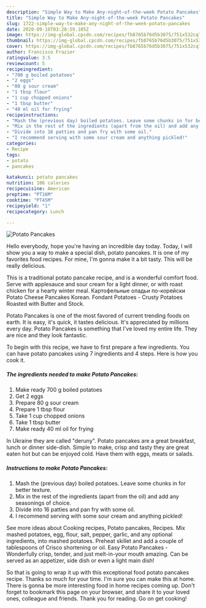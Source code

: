 ```yaml
---
description: "Simple Way to Make Any-night-of-the-week Potato Pancakes"
title: "Simple Way to Make Any-night-of-the-week Potato Pancakes"
slug: 1722-simple-way-to-make-any-night-of-the-week-potato-pancakes
date: 2020-09-16T03:28:59.105Z
image: https://img-global.cpcdn.com/recipes/fb8765b76d5b3075/751x532cq70/potato-pancakes-recipe-main-photo.jpg
thumbnail: https://img-global.cpcdn.com/recipes/fb8765b76d5b3075/751x532cq70/potato-pancakes-recipe-main-photo.jpg
cover: https://img-global.cpcdn.com/recipes/fb8765b76d5b3075/751x532cq70/potato-pancakes-recipe-main-photo.jpg
author: Francisco Frazier
ratingvalue: 3.5
reviewcount: 5
recipeingredient:
- "700 g boiled potatoes"
- "2 eggs"
- "80 g sour cream"
- "1 tbsp flour"
- "1 cup chopped onions"
- "1 tbsp butter"
- "40 ml oil for frying"
recipeinstructions:
- "Mash the (previous day) boiled potatoes. Leave some chunks in for better texture."
- "Mix in the rest of the ingredients (apart from the oil) and add any seasonings of choice."
- "Divide into 16 patties and pan fry with some oil."
- "I recommend serving with some sour cream and anything pickled!"
categories:
- Recipe
tags:
- potato
- pancakes

katakunci: potato pancakes 
nutrition: 106 calories
recipecuisine: American
preptime: "PT16M"
cooktime: "PT45M"
recipeyield: "1"
recipecategory: Lunch

---
```



![Potato Pancakes](https://img-global.cpcdn.com/recipes/fb8765b76d5b3075/751x532cq70/potato-pancakes-recipe-main-photo.jpg)

Hello everybody, hope you're having an incredible day today. Today, I will show you a way to make a special dish, potato pancakes. It is one of my favorites food recipes. For mine, I'm gonna make it a bit tasty. This will be really delicious.

This is a traditional potato pancake recipe, and is a wonderful comfort food. Serve with applesauce and sour cream for a light dinner, or with roast chicken for a hearty winter meal. Картофельные оладьи по-корейски Potato Cheese Pancakes Korean. Fondant Potatoes - Crusty Potatoes Roasted with Butter and Stock.

Potato Pancakes is one of the most favored of current trending foods on earth. It is easy, it's quick, it tastes delicious. It's appreciated by millions every day. Potato Pancakes is something that I've loved my entire life. They are nice and they look fantastic.


To begin with this recipe, we have to first prepare a few ingredients. You can have potato pancakes using 7 ingredients and 4 steps. Here is how you cook it.

<!--inarticleads1-->

##### The ingredients needed to make Potato Pancakes:

1. Make ready 700 g boiled potatoes
1. Get 2 eggs
1. Prepare 80 g sour cream
1. Prepare 1 tbsp flour
1. Take 1 cup chopped onions
1. Take 1 tbsp butter
1. Make ready 40 ml oil for frying


In Ukraine they are called &#34;deruny&#34;. Potato pancakes are a great breakfast, lunch or dinner side-dish. Simple to make, crisp and tasty they are great eaten hot but can be enjoyed cold. Have them with eggs, meats or salads. 

<!--inarticleads2-->

##### Instructions to make Potato Pancakes:

1. Mash the (previous day) boiled potatoes. Leave some chunks in for better texture.
1. Mix in the rest of the ingredients (apart from the oil) and add any seasonings of choice.
1. Divide into 16 patties and pan fry with some oil.
1. I recommend serving with some sour cream and anything pickled!


See more ideas about Cooking recipes, Potato pancakes, Recipes. Mix mashed potatoes, egg, flour, salt, pepper, garlic, and any optional ingredients, into mashed potatoes. Preheat skillet and add a couple of tablespoons of Crisco shortening or oil. Easy Potato Pancakes - Wonderfully crisp, tender, and just melt-in-your mouth amazing. Can be served as an appetizer, side dish or even a light main dish! 

So that is going to wrap it up with this exceptional food potato pancakes recipe. Thanks so much for your time. I'm sure you can make this at home. There is gonna be more interesting food in home recipes coming up. Don't forget to bookmark this page on your browser, and share it to your loved ones, colleague and friends. Thank you for reading. Go on get cooking!
